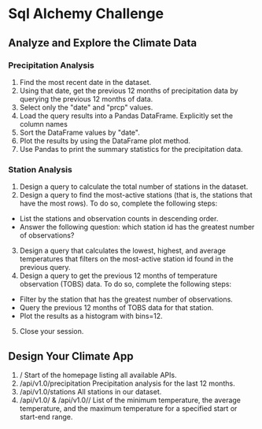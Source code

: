 # Sql Alchemy Challenge

## Analyze and Explore the Climate Data
### Precipitation Analysis
1. Find the most recent date in the dataset.
2. Using that date, get the previous 12 months of precipitation data by querying the previous 12 months of data.
3. Select only the "date" and "prcp" values.
4. Load the query results into a Pandas DataFrame. Explicitly set the column names
5. Sort the DataFrame values by "date".
6. Plot the results by using the DataFrame plot method.
7. Use Pandas to print the summary statistics for the precipitation data.

### Station Analysis
1. Design a query to calculate the total number of stations in the dataset.
2. Design a query to find the most-active stations (that is, the stations that have the most rows). To do so, complete the     following steps:
  - List the stations and observation counts in descending order.
  - Answer the following question: which station id has the greatest number of observations?
3. Design a query that calculates the lowest, highest, and average temperatures that filters on the most-active station id found in the previous query.
4. Design a query to get the previous 12 months of temperature observation (TOBS) data. To do so, complete the following steps:
  - Filter by the station that has the greatest number of observations.
  - Query the previous 12 months of TOBS data for that station.
  - Plot the results as a histogram with bins=12.
5. Close your session.

## Design Your Climate App
1. / Start of the homepage listing all available APIs.
2. /api/v1.0/precipitation Precipitation analysis for the last 12 months.
3. /api/v1.0/stations All stations in our dataset.
4. /api/v1.0/<start> & /api/v1.0/<start>/<end> List of the minimum temperature, the average temperature, and the maximum temperature for a specified start or start-end range.

